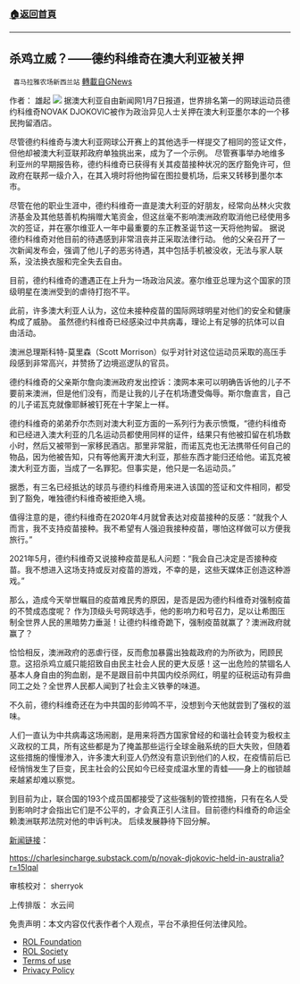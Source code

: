 ###  [:house:返回首頁](https://github.com/ourhimalayas/txt)
---


## 杀鸡立威？——德约科维奇在澳大利亚被关押
` 喜马拉雅农场新西兰站` [轉載自GNews](https://gnews.org/zh-hans/1834680/)

作者： 雄起
![](https://assets.gnews.org/wp-content/uploads/2022/01/酷翻组1-9.png)
据澳大利亚自由新闻网1月7日报道，世界排名第一的网球运动员德约科维奇NOVAK DJOKOVIC被作为政治异见人士关押在澳大利亚墨尔本的一个移民拘留酒店。

尽管德约科维奇与澳大利亚网球公开赛上的其他选手一样提交了相同的签证文件，但他却被澳大利亚联邦政府单独挑出来，成为了一个示例。 尽管赛事举办地维多利亚州的早期报告称，德约科维奇已获得有关其疫苗接种状况的医疗豁免许可，但政府在联邦一级介入，在其入境时将他拘留在图拉曼机场，后来又转移到墨尔本市。

尽管在他的职业生涯中，德约科维奇一直是澳大利亚的好朋友，经常向丛林火灾救济基金及其他慈善机构捐赠大笔资金，但这丝毫不影响澳洲政府取消他已经使用多次的签证，并在塞尔维亚人一年中最重要的东正教圣诞节这一天将他拘留。 据说德约科维奇对他目前的待遇感到非常沮丧并正采取法律行动。 他的父亲召开了一次新闻发布会，强调了他儿子的恶劣待遇，其中包括手机被没收，无法与家人联系，没法换衣服和完全失去自由。

目前，德约科维奇的遭遇正在上升为一场政治风波。塞尔维亚总理为这个国家的顶级明星在澳洲受到的虐待打抱不平。

此前，许多澳大利亚人认为，这位未接种疫苗的国际网球明星对他们的安全和健康构成了威胁。 虽然德约科维奇已经感染过中共病毒，理论上有足够的抗体可以自由活动。

澳洲总理斯科特-莫里森（Scott Morrison）似乎对针对这位运动员采取的高压手段感到非常高兴，并赞扬了边境巡逻队的官员。

德约科维奇的父亲斯尔詹向澳洲政府发出控诉：澳网本来可以明确告诉他的儿子不要前来澳洲，但是他们没有，而是让我的儿子在机场遭受侮辱。斯尔詹直言，自己的儿子诺瓦克就像耶稣被钉死在十字架上一样。

德约科维奇的弟弟乔尔杰则对澳大利亚方面的一系列行为表示愤慨，“德约科维奇和已经进入澳大利亚的几名运动员都使用同样的证件，结果只有他被扣留在机场数小时，然后又被带到一家移民酒店。那里非常脏，而诺瓦克也无法携带任何自己的物品，因为他被告知，只有等他离开澳大利亚，那些东西才能归还给他。诺瓦克被澳大利亚方面，当成了一名罪犯。但事实是，他只是一名运动员。”

据悉，有三名已经抵达的球员与德约科维奇用来进入该国的签证和文件相同，都受到了豁免，唯独德约科维奇被拒绝入境。

值得注意的是，德约科维奇在2020年4月就曾表达对疫苗接种的反感：“就我个人而言，我不支持疫苗接种。我不希望有人强迫我接种疫苗，哪怕这样做可以方便我旅行。”

2021年5月，德约科维奇又说接种疫苗是私人问题：“我会自己决定是否接种疫苗。我不想进入这场支持或反对疫苗的游戏，不幸的是，这些天媒体正创造这种游戏。”

那么，造成今天举世瞩目的疫苗难民秀的原因，是否是因为德约科维奇对强制疫苗的不赞成态度呢？ 作为顶级头号网球选手，他的影响力和号召力，足以让希图压制全世界人民的黑暗势力垂涎！让德约科维奇跪下，强制疫苗就赢了？澳洲政府就赢了？

恰恰相反，澳洲政府的恶虐行径，反而愈加暴露出独裁政府的为所欲为，罔顾民意。这招杀鸡立威只能招致自由民主社会人民的更大反感！这一出危险的禁锢名人基本人身自由的狗血剧，是不是跟目前中共国内绞杀网红，明星的征税运动有异曲同工之处？全世界人民都人闻到了社会主义铁拳的味道。

不久前，德约科维奇还在为中共国的彭帅鸣不平，没想到今天他就尝到了强权的滋味。

人们一直认为中共病毒这场闹剧，是用来将西方国家曾经的和谐社会转变为极权主义政权的工具，所有这些都是为了掩盖那些运行全球金融系统的巨大失败，但随着这些措施的慢慢渗入，许多澳大利亚人仍然没有意识到他们的人权，在疫情前后已经悄悄发生了巨变，民主社会的公民如今已经变成温水里的青蛙——身上的枷锁越来越紧却难以察觉。

到目前为止，联合国的193个成员国都接受了这些强制的管控措施，只有在名人受到影响时才会指出它们是不公平的，才会真正引人注目。目前德约科维奇的命运全赖澳洲联邦法院对他的申诉判决。 后续发展静待下回分解。

[新闻链接](https://charlesincharge.substack.com/p/novak-djokovic-held-in-australia?r=15lqal)：

https://charlesincharge.substack.com/p/novak-djokovic-held-in-australia?r=15lqal

审核校对： sherryok

上传排版： 水云间

 

免责声明：本文内容仅代表作者个人观点，平台不承担任何法律风险。

- [ROL Foundation](https://rolfoundation.org/)
- [ROL Society](https://rolsociety.org/)
- [Terms of use](https://gnews.org/terms-of-use-3/)
- [Privacy Policy](https://gnews.org/privacy-policy/)
